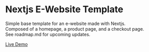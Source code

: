 # Nextjs E-Website Template

Simple base template for an e-website made with Nextjs.  
Composed of a homepage, a product page, and a checkout page.  
See roadmap.md for upcoming updates.  

[Live Demo](https://next-js-e-website.vercel.app/)

